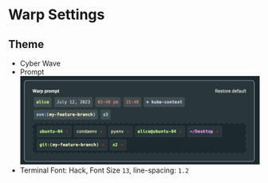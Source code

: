 # Warp Settings

## Theme

- Cyber Wave
- Prompt
  ![Warp Prompt](./images/warp-prompt.png)
- Terminal Font: Hack, Font Size `13`, line-spacing: `1.2`
